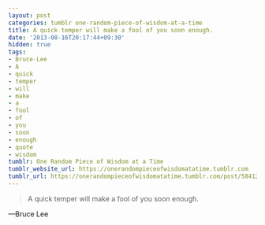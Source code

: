 ```yaml
---
layout: post
categories: tumblr one-random-piece-of-wisdom-at-a-time
title: A quick temper will make a fool of you soon enough.
date: '2013-08-16T20:17:44+09:30'
hidden: true
tags:
- Bruce-Lee
- A
- quick
- temper
- will
- make
- a
- fool
- of
- you
- soon
- enough
- quote
- wisdom
tumblr: One Random Piece of Wisdom at a Time
tumblr_website_url: https://onerandompieceofwisdomatatime.tumblr.com
tumblr_url: https://onerandompieceofwisdomatatime.tumblr.com/post/58412079427/a-quick-temper-will-make-a-fool-of-you-soon
---
```

> A quick temper will make a fool of you soon enough.

—Bruce Lee
